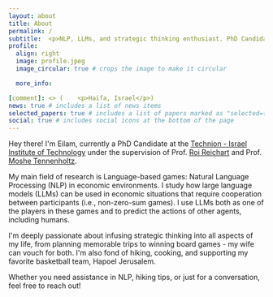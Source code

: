 ```yaml
---
layout: about
title: About
permalink: /
subtitle:  <p>NLP, LLMs, and strategic thinking enthusiast. PhD Candidate @ Technion.</p>
profile:
  align: right
  image: profile.jpeg
  image_circular: true # crops the image to make it circular

  more_info: 

[comment]: <> (    <p>Haifa, Israel</p>)
news: true # includes a list of news items
selected_papers: true # includes a list of papers marked as "selected={true}"
social: true # includes social icons at the bottom of the page
---
```

Hey there!
I'm Eilam, currently a PhD Candidate at the [Technion - Israel Institute of Technology](https://www.technion.ac.il/) under the supervision of Prof. [Roi Reichart](https://roireichart.com/) and Prof.
[Moshe Tennenholtz](https://dds.technion.ac.il/he/academicstaff/moshe-tennenholtz/).

My main field of research is Language-based games: Natural Language Processing (NLP) in economic environments. I study how large language models (LLMs) can be used in economic situations that require cooperation between participants (i.e., non-zero-sum games). I use LLMs both as one of the players in these games and to predict the actions of other agents, including humans.

I'm deeply passionate about infusing strategic thinking into all aspects of my life, from planning memorable trips to winning board games - my wife can vouch for both.
I'm also fond of hiking, cooking, and supporting my favorite basketball team, Hapoel Jerusalem.

Whether you need assistance in NLP, hiking tips, or just for a conversation, feel free to reach out!